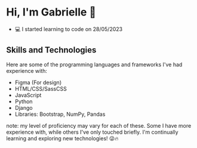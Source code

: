 # Hi, I'm Gabrielle 👋
- 💻 I started learning to code on 28/05/2023

## Skills and Technologies
Here are some of the programming languages and frameworks I've had experience with:
- Figma (For design)
- HTML/CSS/SassCSS
- JavaScript
- Python
- Django
- Libraries: Bootstrap, NumPy, Pandas

note: my level of proficiency may vary for each of these. Some I have more experience with, while others I've only touched briefly. I'm continually learning and exploring new technologies! 😜🔥
<!---
gabrielletirta/gabrielletirta is a ✨ special ✨ repository because its `README.md` (this file) appears on your GitHub profile.
You can click the Preview link to take a look at your changes.
--->
